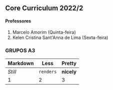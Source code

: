 ## Core Curriculum 2022/2 
#### Professores
1. Marcelo Amorim (Quinta-feira)
2. Kelen Cristina Sant'Anna de Lima (Sexta-feira)

### GRUPOS A3

Markdown | Less | Pretty
--- | --- | ---
*Still* | `renders` | **nicely**
1 | 2 | 3  
